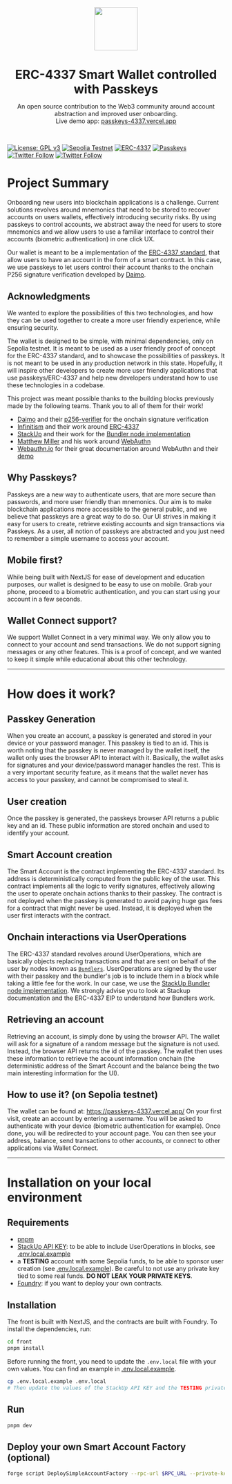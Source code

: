 <div align="center">
<img src="https://passkeys-4337.vercel.app/favicon.ico" width="100"/>
<h1 align="center" style="margin-bottom: 0">ERC-4337 Smart Wallet controlled with Passkeys</h1>
<p align="center">An open source contribution to the Web3 community around account abstraction and improved user onboarding.</br>
Live demo app: <a href="https://passkeys-4337.vercel.app" target="_blank">passkeys-4337.vercel.app</a></p>
</div>
</br>

[![License: GPL v3](https://img.shields.io/badge/License-GPLv3-red.svg)](https://www.gnu.org/licenses/gpl-3.0)
[![Sepolia Testnet](https://img.shields.io/badge/Sepolia%20testnet-blue?&label=deployed%20on)](https://passkeys-4337.vercel.app/)
[![ERC-4337](https://img.shields.io/badge/4337-teal?&label=ERC)](https://passkeys-4337.vercel.app/)
[![Passkeys](https://img.shields.io/badge/Passkeys-teal?&label=Auth)](https://w3c.github.io/webauthn/)</br>
[![Twitter Follow](https://img.shields.io/twitter/follow/BigQ?style=social)](https://twitter.com/big_q__)
[![Twitter Follow](https://img.shields.io/twitter/follow/ben.anoufa.eth?style=social)](https://twitter.com/Baoufa)

# Project Summary

Onboarding new users into blockchain applications is a challenge. Current solutions revolves around mnemonics that need to be stored to recover accounts on users wallets, effectively introducing security risks. By using passkeys to control accounts, we abstract away the need for users to store mnemonics and we allow users to use a familiar interface to control their accounts (biometric authentication) in one click UX.

Our wallet is meant to be a implementation of the [ERC-4337 standard](https://github.com/eth-infinitism/account-abstraction), that allow users to have an account in the form of a smart contract. In this case, we use passkeys to let users control their account thanks to the onchain P256 signature verification developed by [Daimo](https://github.com/daimo-eth/p256-verifier).

## Acknowledgments

We wanted to explore the possibilities of this two technologies, and how they can be used together to create a more user friendly experience, while ensuring security.

The wallet is designed to be simple, with minimal dependencies, only on Sepolia testnet. It is meant to be used as a user friendly proof of concept for the ERC-4337 standard, and to showcase the possibilities of passkeys. It is not meant to be used in any production network in this state. Hopefully, it will inspire other developers to create more user friendly applications that use passkeys/ERC-4337 and help new developers understand how to use these technologies in a codebase.

This project was meant possible thanks to the building blocks previously made by the following teams. Thank you to all of them for their work!

- [Daimo](https://github.com/daimo-eth) and their [p256-verifier](https://github.com/daimo-eth/p256-verifier) for the onchain signature verification
- [Infinitism](https://github.com/eth-infinitism/) and their work around [ERC-4337](https://eips.ethereum.org/EIPS/eip-4337)
- [StackUp](https://www.stackup.sh/) and their work for the [Bundler node implementation](https://docs.stackup.sh/)
- [Matthew Miller](https://twitter.com/iamkale) and his work around [WebAuthn](https://github.com/MasterKale/SimpleWebAuthn)
- [Webauthn.io](https://webauthn.guide/) for their great documentation around WebAuthn and their [demo](https://webauthn.io/)

## Why Passkeys?

Passkeys are a new way to authenticate users, that are more secure than passwords, and more user friendly than mnemonics. Our aim is to make blockchain applications more accessible to the general public, and we believe that passkeys are a great way to do so. Our UI strives in making it easy for users to create, retrieve existing accounts and sign transactions via Passkeys. As a user, all notion of passkeys are abstracted and you just need to remember a simple username to access your account.

## Mobile first?

While being built with NextJS for ease of development and education purposes, our wallet is designed to be easy to use on mobile. Grab your phone, proceed to a biometric authentication, and you can start using your account in a few seconds.

## Wallet Connect support?

We support Wallet Connect in a very minimal way. We only allow you to connect to your account and send transactions. We do not support signing messages or any other features. This is a proof of concept, and we wanted to keep it simple while educational about this other technology.

---

# How does it work?

## Passkey Generation

When you create an account, a passkey is generated and stored in your device or your password manager. This passkey is tied to an id. This is worth noting that the passkey is never managed by the wallet itself, the wallet only uses the browser API to interact with it. Basically, the wallet asks for signatures and your device/password manager handles the rest. This is a very important security feature, as it means that the wallet never has access to your passkey, and cannot be compromised to steal it.

## User creation

Once the passkey is generated, the passkeys browser API returns a public key and an id. These public information are stored onchain and used to identify your account.

## Smart Account creation

The Smart Account is the contract implementing the ERC-4337 standard. Its address is deterministically computed from the public key of the user. This contract implements all the logic to verify signatures, effectively allowing the user to operate onchain actions thanks to their passkey. The contract is not deployed when the passkey is generated to avoid paying huge gas fees for a contract that might never be used. Instead, it is deployed when the user first interacts with the contract.

## Onchain interactions via UserOperations

The ERC-4337 standard revolves around UserOperations, which are basically objects replacing transactions and that are sent on behalf of the user by nodes known as [`Bundlers`](https://docs.stackup.sh/docs/erc-4337-bundler#:~:text=In%20ERC%2D4337%2C%20a%20Bundler,work%20on%20any%20EVM%20network.). UserOperations are signed by the user with their passkey and the bundler's job is to include them in a block while taking a little fee for the work. In our case, we use the [StackUp Bundler node implementation](https://docs.stackup.sh/). We strongly advise you to look at Stackup documentation and the ERC-4337 EIP to understand how Bundlers work.

## Retrieving an account

Retrieving an account, is simply done by using the browser API. The wallet will ask for a signature of a random message but the signature is not used. Instead, the browser API returns the id of the passkey. The wallet then uses these information to retrieve the account information onchain (the deterministic address of the Smart Account and the balance being the two main interesting information for the UI).

## How to use it? (on Sepolia testnet)

The wallet can be found at: https://passkeys-4337.vercel.app/
On your first visit, create an account by entering a username. You will be asked to authenticate with your device (biometric authentication for example). Once done, you will be redirected to your account page. You can then see your address, balance, send transactions to other accounts, or connect to other applications via Wallet Connect.

---

# Installation on your local environment

## Requirements

- [pnpm](https://pnpm.io/installation)
- [StackUp API KEY](https://app.stackup.sh/sign-in): to be able to include UserOperations in blocks, see [.env.local.example](./front/.env.local.example)
- a **TESTING** account with some Sepolia funds, to be able to sponsor user creation (see [.env.local.example](./front/.env.local.example)). Be careful to not use any private key tied to some real funds. **DO NOT LEAK YOUR PRIVATE KEYS**.
- [Foundry](https://book.getfoundry.sh/getting-started/installation): if you want to deploy your own contracts.

## Installation

The front is built with NextJS, and the contracts are built with Foundry. To install the dependencies, run:

```bash
cd front
pnpm install
```

Before running the front, you need to update the `.env.local` file with your own values. You can find an example in [.env.local.example](./front/.env.local.example).

```bash
cp .env.local.example .env.local
# Then update the values of the StackUp API KEY and the TESTING private key
```

## Run

```bash
pnpm dev
```

## Deploy your own Smart Account Factory (optional)

```bash
forge script DeploySimpleAccountFactory --rpc-url $RPC_URL --private-key $PRIVATE_KEY  --etherscan-api-key $ETHERSCAN_API_KEY --verify --slow --broadcast
```
